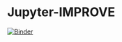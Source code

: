 # Jupyter-IMPROVE

[![Binder](https://mybinder.org/badge_logo.svg)](https://mybinder.org/v2/gh/moellhoff/Jupyter-IMPROVE/main)
